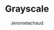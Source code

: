 ---
title: "Grayscale"
github: https://github.com/jeromelachaud/grayscale-theme
demo: http://jeromelachaud.com/grayscale-theme/
author: Jeromelachaud
ssg:
  - Jekyll
cms:
  - NoCms
---